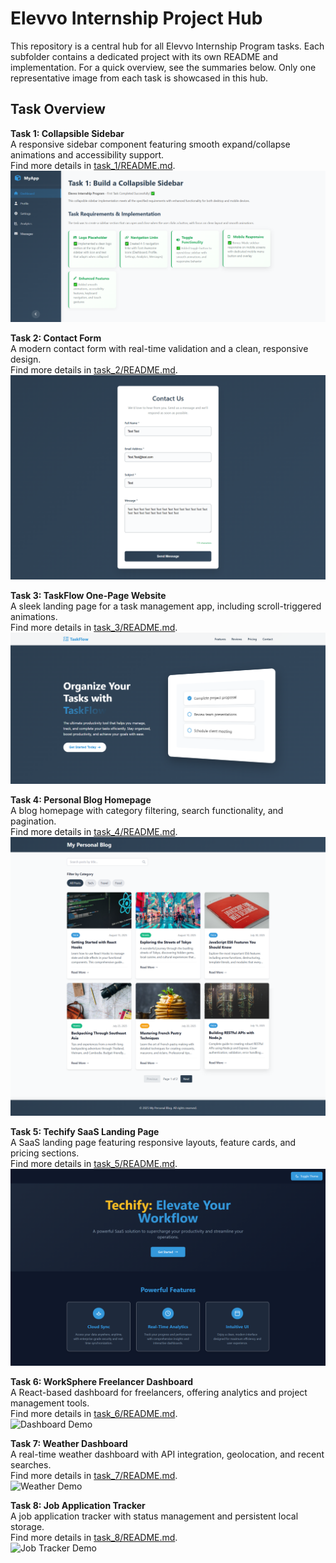 # Elevvo Internship Project Hub

This repository is a central hub for all Elevvo Internship Program tasks. Each subfolder contains a dedicated project with its own README and implementation. For a quick overview, see the summaries below. Only one representative image from each task is showcased in this hub.

## Task Overview

**Task 1: Collapsible Sidebar**  
A responsive sidebar component featuring smooth expand/collapse animations and accessibility support.  
Find more details in [task_1/README.md](task_1/README.md).  
![Sidebar Demo](task_1/image.png)

**Task 2: Contact Form**  
A modern contact form with real-time validation and a clean, responsive design.  
Find more details in [task_2/README.md](task_2/README.md).  
![Contact Form Demo](task_2/image.png)

**Task 3: TaskFlow One-Page Website**  
A sleek landing page for a task management app, including scroll-triggered animations.  
Find more details in [task_3/README.md](task_3/README.md).  
![TaskFlow Demo](task_3/image.png)

**Task 4: Personal Blog Homepage**  
A blog homepage with category filtering, search functionality, and pagination.  
Find more details in [task_4/README.md](task_4/README.md).  
![Blog Demo](task_4/image.png)

**Task 5: Techify SaaS Landing Page**  
A SaaS landing page featuring responsive layouts, feature cards, and pricing sections.  
Find more details in [task_5/README.md](task_5/README.md).  
![Techify Demo](task_5/image.png)

**Task 6: WorkSphere Freelancer Dashboard**  
A React-based dashboard for freelancers, offering analytics and project management tools.  
Find more details in [task_6/README.md](task_6/README.md).  
![Dashboard Demo](task_6/public/dashboard.png)

**Task 7: Weather Dashboard**  
A real-time weather dashboard with API integration, geolocation, and recent searches.  
Find more details in [task_7/README.md](task_7/README.md).  
![Weather Demo](task_7/demo.gif)

**Task 8: Job Application Tracker**  
A job application tracker with status management and persistent local storage.  
Find more details in [task_8/README.md](task_8/README.md).  
![Job Tracker Demo](task_8/public/dashboard.png)
